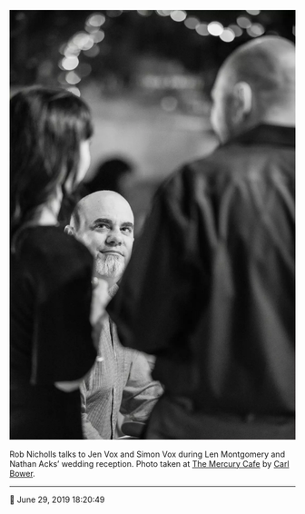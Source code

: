 ![Rob Nicholls talks to Jen and Simon Vox](assets/b68cb4ed0a2757cb704635975f61511e.webp)

Rob Nicholls talks to Jen Vox and Simon Vox during Len Montgomery and Nathan Acks’ wedding reception. Photo taken at [The Mercury Cafe](http://mercurycafe.com/) by [Carl Bower](http://carlbowerphotos.com/).

- - - -

📅 June 29, 2019 18:20:49
